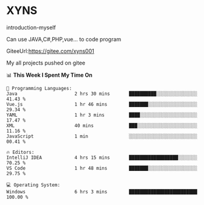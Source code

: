 # XYNS
introduction-myself

Can use JAVA,C#,PHP,vue... to code program

GiteeUrl:https://gitee.com/xyns001

My all projects pushed on gitee

<!--START_SECTION:waka-->
📊 **This Week I Spent My Time On** 

```text
💬 Programming Languages: 
Java                     2 hrs 30 mins       ██████████░░░░░░░░░░░░░░░   41.43 % 
Vue.js                   1 hr 46 mins        ███████░░░░░░░░░░░░░░░░░░   29.34 % 
YAML                     1 hr 3 mins         ████░░░░░░░░░░░░░░░░░░░░░   17.47 % 
XML                      40 mins             ███░░░░░░░░░░░░░░░░░░░░░░   11.16 % 
JavaScript               1 min               ░░░░░░░░░░░░░░░░░░░░░░░░░   00.41 % 

🔥 Editors: 
IntelliJ IDEA            4 hrs 15 mins       ██████████████████░░░░░░░   70.25 % 
VS Code                  1 hr 48 mins        ███████░░░░░░░░░░░░░░░░░░   29.75 % 

💻 Operating System: 
Windows                  6 hrs 3 mins        █████████████████████████   100.00 % 
```


<!--END_SECTION:waka-->
